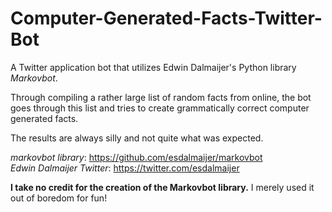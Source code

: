# Computer-Generated-Facts-Twitter-Bot

A Twitter application bot that utilizes Edwin Dalmaijer's Python library <em>Markovbot</em>. 

Through compiling a rather large list of random facts from online, the bot goes
through this list and tries to create grammatically correct computer generated facts.

The results are always silly and not quite what was expected. 

<em>markovbot library</em>: https://github.com/esdalmaijer/markovbot <br>
<em>Edwin Dalmaijer Twitter</em>: https://twitter.com/esdalmaijer

<strong>I take no credit for the creation of the Markovbot library.</strong> I merely used it out of boredom for fun!
